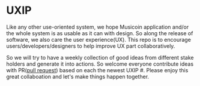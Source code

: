 # UXIP

Like any other use-oriented system, we hope Musicoin application and/or the whole system is as usable as it can with design. So along the release of software, we also care the user experience(UX). This repo is to encourage users/developers/designers to help improve UX part collaboratively.

So we will try to have a weekly collection of good ideas from different stake holders and generate it into actions. So welcome everyone contribute ideas with PR([pull request](https://help.github.com/articles/about-pull-requests/)) based on each the newest UXIP #. Please enjoy this great collaboation and let's make things happen together.
